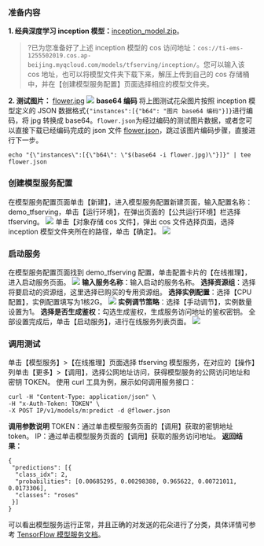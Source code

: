 ### 准备内容
**1. 经典深度学习 inception 模型：**[inception_model.zip](http://ti-ems-1255502019.cosbj.myqcloud.com/tfserving/inception/inception_model.zip)。
>?已为您准备好了上述 inception 模型的 cos 访问地址：`cos://ti-ems-1255502019.cos.ap-beijing.myqcloud.com/models/tfserving/inception/`。您可以输入该 cos 地址，也可以将模型文件夹下载下来，解压上传到自己的 cos 存储桶中，并在【创建模型服务配置】页面选择相应的模型文件夹。

**2. 测试图片：** [flower.jpg](http://ti-ems-1255502019.cosbj.myqcloud.com/test-data/tfserving_data/flower.jpg)
![](https://main.qcloudimg.com/raw/9e74659a24ec62bc47b0f14160afee98.png)
**base64 编码**
将上图测试花朵图片按照 inception 模型定义的 JSON 数据格式`{"instances":[{"b64": "图片 base64 编码"}]}`进行编码，将 jpg 转换成 base64。`flower.json`为经过编码的测试图片数据，或者您可以直接下载已经编码完成的 json 文件 [flower.json](http://ti-ems-1255502019.cosbj.myqcloud.com/test-data/tfserving_data/flower.json)，跳过该图片编码步骤，直接进行下一步。
```shell
echo "{\"instances\":[{\"b64\": \"$(base64 -i flower.jpg)\"}]}" | tee flower.json
```


### 创建模型服务配置
在模型服务配置页面单击【新建】，进入模型服务配置新建页面，输入配置名称：demo_tfserving，单击【运行环境】，在弹出页面的【公共运行环境】栏选择 tfserving。
![](https://main.qcloudimg.com/raw/cfa627f4e8f9c8dbf6391953f83f2fbf.png)
单击【对象存储 cos 文件】，弹出 cos 文件选择页面，选择 inception 模型文件夹所在的路径，单击【确定】。
![](https://main.qcloudimg.com/raw/750a166db95a17801d4443960e9ec82f.png)

### 启动服务
在模型服务配置页面找到 demo_tfserving 配置，单击配置卡片的【在线推理】，进入启动服务页面。
![](https://main.qcloudimg.com/raw/7dcb446b14ca77ef3783f377cdf3d5bd.png)
**输入服务名称**：输入启动的服务名称。
**选择资源组**：选择将要启动的资源组，这里选择已购买的专用资源组。
**选择实例配置**：选择【CPU 配置】，实例配置填写为1核2G。
![](https://main.qcloudimg.com/raw/0b00d6b36af05cacb2aae36f86034d6c.png)
**实例调节策略**：选择【手动调节】，实例数量设置为1。
**选择是否生成鉴权**：勾选生成鉴权，生成服务访问地址的鉴权密钥。
全部设置完成后，单击【启动服务】，进行在线服务列表页面。
![](https://main.qcloudimg.com/raw/9bafe1dcca5c041f90469a404640d518.png)

### 调用测试
单击【模型服务】>【在线推理】页面选择 tfserving 模型服务，在对应的【操作】列单击【更多】>【调用】，选择公网地址访问，获得模型服务的公网访问地址和密钥 TOKEN。
使用 curl 工具为例，展示如何调用服务接口：
```shell
curl -H "Content-Type: application/json" \
-H "x-Auth-Token: TOKEN" \
-X POST IP/v1/models/m:predict -d @flower.json
```
**调用参数说明**
TOKEN：通过单击模型服务页面的【调用】获取的密钥地址 token。
IP：通过单击模型服务页面的【调用】获取的服务访问地址。
**返回结果：**
```shell
{
 "predictions": [{
  "class_idx": 2,
  "probabilities": [0.00685295, 0.00298388, 0.965622, 0.00721011, 0.0173306],
  "classes": "roses"
 }]
}
```
可以看出模型服务运行正常，并且正确的对发送的花朵进行了分类，具体详情可参考 [TensorFlow 模型服务文档](https://www.tensorflow.org/tfx/serving/api_rest)。
